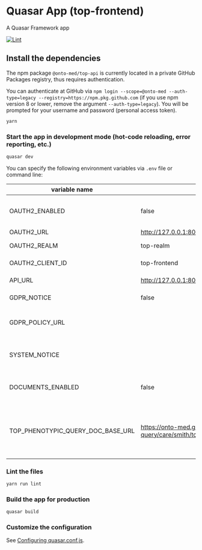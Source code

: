 # Quasar App (top-frontend)

A Quasar Framework app

[![Lint](https://github.com/Onto-Med/top-frontend/actions/workflows/lint.yml/badge.svg)](https://github.com/Onto-Med/top-frontend/actions/workflows/lint.yml)

## Install the dependencies
The npm package `@onto-med/top-api` is currently located in a private GitHub Packages registry, thus requires authentication.

You can authenticate at GitHub via `npm login --scope=@onto-med --auth-type=legacy --registry=https://npm.pkg.github.com` (if you use npm version 8 or lower, remove the argument `--auth-type=legacy`).
You will be prompted for your username and password (personal access token).

```bash
yarn
```

### Start the app in development mode (hot-code reloading, error reporting, etc.)
```bash
quasar dev
```

You can specify the following environment variables via `.env` file or command line:

| variable name                     | default value          | description                                    |
| --------------------------------- | ---------------------- | ---------------------------------------------- |
| OAUTH2_ENABLED                    | false                  | Enable or disable authentication via Keycloak  |
| OAUTH2_URL                        | http://127.0.0.1:8081/ | Keycloak URL                                   |
| OAUTH2_REALM                      | top-realm              | Keycloak realm name                            |
| OAUTH2_CLIENT_ID                  | top-frontend           | Keycloak client id                             |
| API_URL                           | http://127.0.0.1:8080  | URL of top-backend                             |
| GDPR_NOTICE                       | false                  | Show GDPR notice                               |
| GDPR_POLICY_URL                   |                        | Policy URL that is linked from the GDPR notice |
| SYSTEM_NOTICE                     |                        | Text that should be displayed as system notice |
| DOCUMENTS_ENABLED                 | false                  | Enable or disable document search              |
| TOP_PHENOTYPIC_QUERY_DOC_BASE_URL | https://onto-med.github.io/top-phenotypic-query/care/smith/top/top_phenotypic_query/c2reasoner | This URL is used to generate deep links to functions and constants documentation |

### Lint the files
```bash
yarn run lint
```

### Build the app for production
```bash
quasar build
```

### Customize the configuration
See [Configuring quasar.conf.js](https://quasar.dev/quasar-cli/quasar-conf-js).
